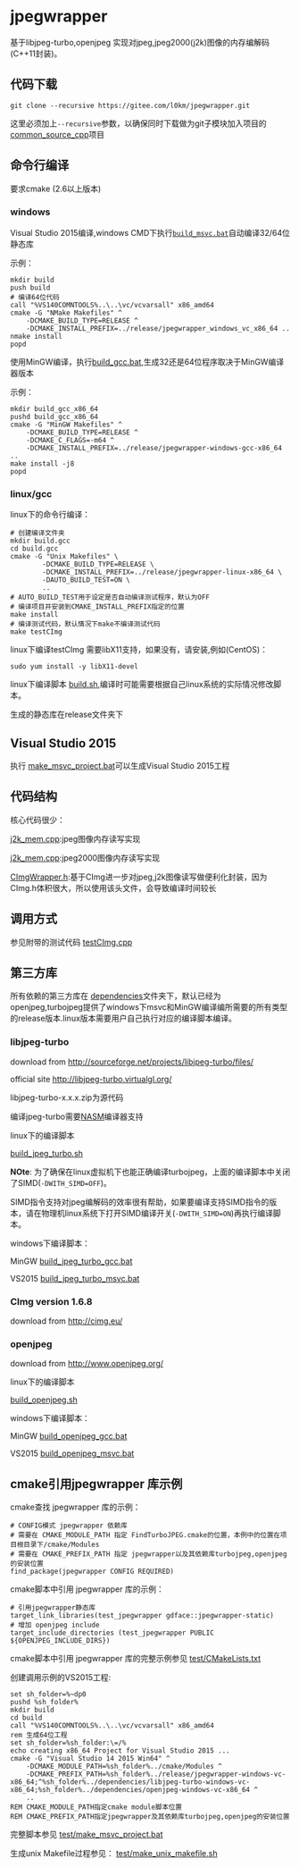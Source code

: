 # jpegwrapper

基于libjpeg-turbo,openjpeg 实现对jpeg,jpeg2000(j2k)图像的内存编解码(C++11封装)。


## 代码下载

    git clone --recursive https://gitee.com/l0km/jpegwrapper.git

这里必须加上`--recursive`参数，以确保同时下载做为git子模块加入项目的[common_source_cpp](https://gitee.com/l0km/common_source_cpp)项目

## 命令行编译

要求cmake (2.6以上版本)
### windows

Visual Studio 2015编译,windows CMD下执行[`build_msvc.bat`](build_msvc.bat)自动编译32/64位静态库

示例：

	mkdir build
	push build
	# 编译64位代码
	call "%VS140COMNTOOLS%..\..\vc/vcvarsall" x86_amd64
	cmake -G "NMake Makefiles" ^
		-DCMAKE_BUILD_TYPE=RELEASE ^ 
		-DCMAKE_INSTALL_PREFIX=../release/jpegwrapper_windows_vc_x86_64 ..
	nmake install
	popd


使用MinGW编译，执行[build_gcc.bat](build_gcc.bat),生成32还是64位程序取决于MinGW编译器版本

示例：

    mkdir build_gcc_x86_64
	pushd build_gcc_x86_64
	cmake -G "MinGW Makefiles" ^
		-DCMAKE_BUILD_TYPE=RELEASE ^
		-DCMAKE_C_FLAGS=-m64 ^
		-DCMAKE_INSTALL_PREFIX=../release/jpegwrapper-windows-gcc-x86_64 ..
	make install -j8
	popd

### linux/gcc

linux下的命令行编译：

	# 创建编译文件夹
	mkdir build.gcc
	cd build.gcc
	cmake -G "Unix Makefiles" \
			-DCMAKE_BUILD_TYPE=RELEASE \ 
			-DCMAKE_INSTALL_PREFIX=../release/jpegwrapper-linux-x86_64 \ 
			-DAUTO_BUILD_TEST=ON \
			..
	# AUTO_BUILD_TEST用于设定是否自动编译测试程序，默认为OFF
	# 编译项目并安装到CMAKE_INSTALL_PREFIX指定的位置
	make install
	# 编译测试代码，默认情况下make不编译测试代码
	make testCImg

linux下编译testCImg 需要libX11支持，如果没有，请安装,例如(CentOS)：

	sudo yum install -y libX11-devel

linux下编译脚本 [build.sh](build.sh),编译时可能需要根据自己linux系统的实际情况修改脚本。

生成的静态库在release文件夹下

## Visual Studio 2015

执行 [make_msvc_project.bat](make_msvc_project.bat)可以生成Visual Studio 2015工程

## 代码结构

核心代码很少：

[j2k_mem.cpp](jpegwrapper/jpeg_mem.cpp):jpeg图像内存读写实现

[j2k_mem.cpp](jpegwrapper/j2k_mem.cpp):jpeg2000图像内存读写实现

[CImgWrapper.h](jpegwrapper/CImgWrapper.h):基于CImg进一步对jpeg,j2k图像读写做便利化封装，因为CImg.h体积很大，所以使用该头文件，会导致编译时间较长

## 调用方式

参见附带的测试代码 [testCImg.cpp](jpegwrapper/testCImg.cpp)


## 第三方库

所有依赖的第三方库在 [dependencies](dependencies)文件夹下，默认已经为openjpeg,turbojpeg提供了windows下msvc和MinGW编译编所需要的所有类型的release版本.linux版本需要用户自己执行对应的编译脚本编译。

### libjpeg-turbo 

download from http://sourceforge.net/projects/libjpeg-turbo/files/

official site http://libjpeg-turbo.virtualgl.org/

libjpeg-turbo-x.x.x.zip为源代码

编译jpeg-turbo需要[NASM](https://www.nasm.us/)编译器支持

linux下的编译脚本 

[build_jpeg_turbo.sh](dependencies/build_jpeg_turbo.sh)

**NOte**:
为了确保在linux虚拟机下也能正确编译turbojpeg，上面的编译脚本中关闭了SIMD(`-DWITH_SIMD=OFF`)。

SIMD指令支持对jpeg编解码的效率很有帮助，如果要编译支持SIMD指令的版本，请在物理机linux系统下打开SIMD编译开关(`-DWITH_SIMD=ON`)再执行编译脚本。

windows下编译脚本：

MinGW [build_jpeg_turbo_gcc.bat](dependencies/build_jpeg_turbo_gcc.bat)

VS2015 [build_jpeg_turbo_msvc.bat](dependencies/build_jpeg_turbo_msvc.bat)

### CImg version 1.6.8

download from http://cimg.eu/

### openjpeg 

download from http://www.openjpeg.org/

linux下的编译脚本 

[build_openjpeg.sh](dependencies/build_openjpeg.sh)

windows下编译脚本：

MinGW [build_openjpeg_gcc.bat](dependencies/build_openjpeg_gcc.bat)

VS2015 [build_openjpeg_msvc.bat](dependencies/build_openjpeg_msvc.bat)

## cmake引用jpegwrapper 库示例

cmake查找 jpegwrapper 库的示例：

	# CONFIG模式 jpegwrapper 依赖库
	# 需要在 CMAKE_MODULE_PATH 指定 FindTurboJPEG.cmake的位置，本例中的位置在项目根目录下/cmake/Modules
	# 需要在 CMAKE_PREFIX_PATH 指定 jpegwrapper以及其依赖库turbojpeg,openjpeg的安装位置
	find_package(jpegwrapper CONFIG REQUIRED)

cmake脚本中引用 jpegwrapper 库的示例：

	# 引用jpegwrapper静态库
	target_link_libraries(test_jpegwrapper gdface::jpegwrapper-static)
	# 增加 openjpeg include
	target_include_directories (test_jpegwrapper PUBLIC ${OPENJPEG_INCLUDE_DIRS})


cmake脚本中引用 jpegwrapper 库的完整示例参见 [test/CMakeLists.txt](test/CMakeLists.txt)

创建调用示例的VS2015工程:
	
	set sh_folder=%~dp0
	pushd %sh_folder%
	mkdir build
	cd build
	call "%VS140COMNTOOLS%..\..\vc/vcvarsall" x86_amd64
	rem 生成64位工程
	set sh_folder=%sh_folder:\=/%
	echo creating x86_64 Project for Visual Studio 2015 ...
	cmake -G "Visual Studio 14 2015 Win64" ^
		-DCMAKE_MODULE_PATH=%sh_folder%../cmake/Modules ^
		-DCMAKE_PREFIX_PATH=%sh_folder%../release/jpegwrapper-windows-vc-x86_64;^%sh_folder%../dependencies/libjpeg-turbo-windows-vc-x86_64;%sh_folder%../dependencies/openjpeg-windows-vc-x86_64 ^
		..
	REM CMAKE_MODULE_PATH指定cmake module脚本位置
	REM CMAKE_PREFIX_PATH指定jpegwrapper及其依赖库turbojpeg,openjpeg的安装位置

完整脚本参见 [test/make_msvc_project.bat](test/make_msvc_project.bat)
 
生成unix Makefile过程参见：
[test/make_unix_makefile.sh](test/make_unix_makefile.sh)